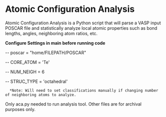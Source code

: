 # Atomic Configuration Analysis
Atomic Configuration Analysis is a Python script that will parse a VASP input POSCAR file and statistically analyze local atomic properties such as bond lengths, angles, neighboring atom ratios, etc. 

**Configure Settings in main before running code**

  -- poscar = "home/FILEPATH/POSCAR"
  
  -- CORE_ATOM = 'Te'
  
  -- NUM_NEIGH = 6
    
  -- STRUC_TYPE = 'octahedral'
      
      *Note: Will need to set classifications manually if changing number of neighboring atoms to analyze. 

Only aca.py needed to run analysis tool. Other files are for archival purposes only. 
